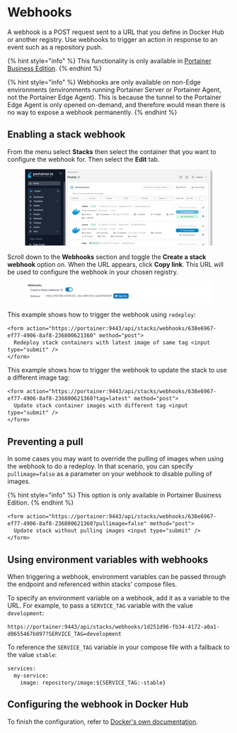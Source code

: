 # Webhooks

A webhook is a POST request sent to a URL that you define in Docker Hub or another registry. Use webhooks to trigger an action in response to an event such as a repository push.

{% hint style="info" %}
This functionality is only available in [Portainer Business Edition](https://www.portainer.io/business-upsell?from=stack-webhook).
{% endhint %}

{% hint style="info" %}
Webhooks are only available on non-Edge environments (environments running Portainer Server or Portainer Agent, not the Portainer Edge Agent). This is because the tunnel to the Portainer Edge Agent is only opened on-demand, and therefore would mean there is no way to expose a webhook permanently.
{% endhint %}

## Enabling a stack webhook

From the menu select **Stacks** then select the container that you want to configure the webhook for. Then select the **Edit** tab.

<figure><img src="../../../.gitbook/assets/2.20-stacks-webhooks.gif" alt=""><figcaption></figcaption></figure>

Scroll down to the **Webhooks** section and toggle the **Create a stack webhook** option on. When the URL appears, click **Copy link**. This URL will be used to configure the webhook in your chosen registry.

<figure><img src="../../../.gitbook/assets/2.15-docker_stack_create_webhook.png" alt=""><figcaption></figcaption></figure>

This example shows how to trigger the webhook using `redeploy`:

```
<form action="https://portainer:9443/api/stacks/webhooks/638e6967-ef77-4906-8af8-236800621360" method="post">
  Redeploy stack containers with latest image of same tag <input type="submit" />
</form>
```

This example shows how to trigger the webhook to update the stack to use a different image tag:

```
<form action="https://portainer:9443/api/stacks/webhooks/638e6967-ef77-4906-8af8-236800621360?tag=latest" method="post">
  Update stack container images with different tag <input type="submit" />
</form>
```

## Preventing a pull

In some cases you may want to override the pulling of images when using the webhook to do a redeploy. In that scenario, you can specify `pullimage=false` as a parameter on your webhook to disable pulling of images.&#x20;

{% hint style="info" %}
This option is only available in Portainer Business Edition.
{% endhint %}

```
<form action="https://portainer:9443/api/stacks/webhooks/638e6967-ef77-4906-8af8-236800621360?pullimage=false" method="post">
  Update stack without pulling images <input type="submit" />
</form>
```

## Using environment variables with webhooks

When triggering a webhook, environment variables can be passed through the endpoint and referenced within stacks' compose files.

To specify an environment variable on a webhook, add it as a variable to the URL. For example, to pass a `SERVICE_TAG` variable with the value `development`:

```
https://portainer:9443/api/stacks/webhooks/1d251d96-fb34-4172-a0a1-d0655467b897?SERVICE_TAG=development
```

To reference the `SERVICE_TAG` variable in your compose file with a fallback to the value `stable`:

```
services:
  my-service:
    image: repository/image:${SERVICE_TAG:-stable}
```

## Configuring the webhook in Docker Hub

To finish the configuration, refer to [Docker's own documentation](https://docs.docker.com/docker-hub/webhooks/).

